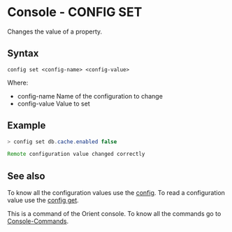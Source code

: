 # Console - CONFIG SET

Changes the value of a property.

## Syntax

```
config set <config-name> <config-value>
```

Where:

- config-name  Name of the configuration to change
- config-value Value to set

## Example

```java
> config set db.cache.enabled false

Remote configuration value changed correctly
```

## See also

To know all the configuration values use the [config](Console-Command-Config.md). To read a configuration value use the [config get](Console-Command-Config-Get.md).

This is a command of the Orient console. To know all the commands go to [Console-Commands](Console-Commands.md).
